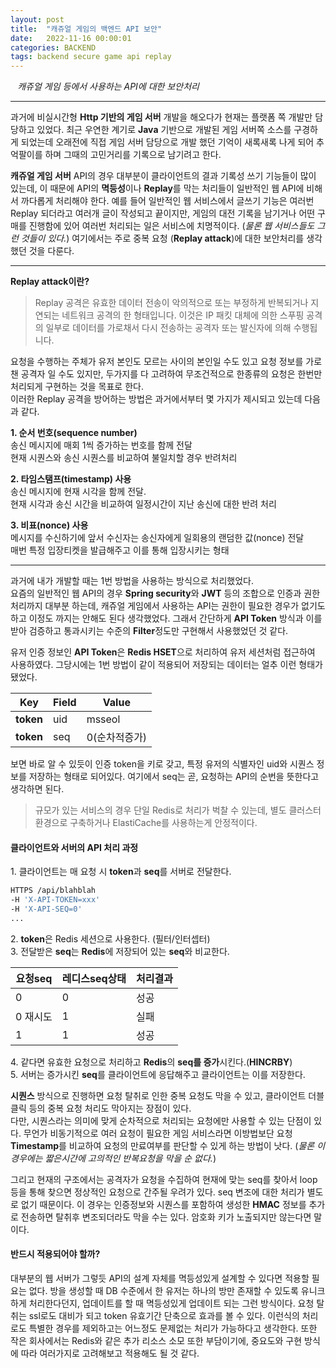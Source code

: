 ```yaml
---
layout: post
title:  "캐쥬얼 게임의 백엔드 API 보안"
date:   2022-11-16 00:00:01
categories: BACKEND
tags: backend secure game api replay
---
```



<i class="fa-regular fa-circle-check" style="margin-right:0.7rem"></i>*캐쥬얼 게임 등에서 사용하는 API에 대한 보안처리*

---

과거에 비실시간형 **Http 기반의 게임 서버** 개발을 해오다가 현재는 플랫폼 쪽 개발만 담당하고 있었다. 최근 우연한 계기로 **Java** 기반으로 개발된 게임 서버쪽 소스를 구경하게 되었는데 오래전에 직접 게임 서버 담당으로 개발 했던 기억이 새록새록 나게 되어 추억팔이를 하며 그때의 고민거리를 기록으로 남기려고 한다.
   
**캐쥬얼 게임 서버** API의 경우 대부분이 클라이언트의 결과 기록성 쓰기 기능들이 많이 있는데, 이 때문에 API의 **멱등성**이나 **Replay**를 막는 처리들이 일반적인 웹 API에 비해서 까다롭게 처리해야 한다. 예를 들어 일반적인 웹 서비스에서 글쓰기 기능은 여러번 Replay 되더라고 여러개 글이 작성되고 끝이지만, 게임의 대전 기록을 남기거나 어떤 구매를 진행함에 있어 여러번 처리되는 일은 서비스에 치명적이다. (*물론 웹 서비스들도 그런 것들이 있다.*) 여기에서는 주로 중복 요청 (**Replay attack**)에 대한 보안처리를 생각했던 것을 다룬다.

---

**Replay attack이란?**

> Replay 공격은 유효한 데이터 전송이 악의적으로 또는 부정하게 반복되거나 지연되는 네트워크 공격의 한 형태입니다. 이것은 IP 패킷 대체에 의한 스푸핑 공격의 일부로 데이터를 가로채서 다시 전송하는 공격자 또는 발신자에 의해 수행됩니다.

요청을 수행하는 주체가 유저 본인도 모르는 사이의 본인일 수도 있고 요청 정보를 가로챈 공격자 일 수도 있지만, 두가지를 다 고려하여 무조건적으로 한종류의 요청은 한번만 처리되게 구현하는 것을 목표로 한다.   
이러한 Replay 공격을 방어하는 방법은 과거에서부터 몇 가지가 제시되고 있는데 다음과 같다.

**1. 순서 번호(sequence number)**   
송신 메시지에 매회 1씩 증가하는 번호를 함께 전달   
현재 시퀀스와 송신 시퀀스를 비교하여 불일치할 경우 반려처리

**2. 타임스탬프(timestamp) 사용**   
송신 메시지에 현재 시각을 함께 전달.   
현재 시각과 송신 시간을 비교하여 일정시간이 지난 송신에 대한 반려 처리

**3. 비표(nonce) 사용**   
메시지를 수신하기에 앞서 수신자는 송신자에게 일회용의 랜덤한 값(nonce) 전달   
매번 특정 입장티켓을 발급해주고 이를 통해 입장시키는 형태

---

과거에 내가 개발할 때는 1번 방법을 사용하는 방식으로 처리했었다.   
요즘의 일반적인 웹 API의 경우 **Spring security**와 **JWT** 등의 조합으로 인증과 권한 처리까지 대부분 하는데, 캐쥬얼 게임에서 사용하는 API는 권한이 필요한 경우가 없기도 하고 이정도 까지는 안해도 된다 생각했었다. 그래서 간단하게 **API Token** 방식과 이를 받아 검증하고 통과시키는 수준의 **Filter**정도만 구현해서 사용했었던 것 같다.

유저 인증 정보인 **API Token**은 **Redis HSET**으로 처리하여 유저 세션처럼 접근하여 사용하였다. 그당시에는 1번 방법이 같이 적용되어 저장되는 데이터는 얼추 이런 형태가 됐었다.   

|Key|Field|Value|
|---|----|----|
|**token**|uid|msseol|
|**token**|seq|0<span class="color1">(순차적증가)</span>|

보면 바로 알 수 있듯이 인증 token을 키로 갖고, 특정 유저의 식별자인 uid와 시퀀스 정보를 저장하는 형태로 되어있다. 여기에서 seq는 곧, 요청하는 API의 순번을 뜻한다고 생각하면 된다. 

> 규모가 있는 서비스의 경우 단일 Redis로 처리가 벅찰 수 있는데, 별도 클러스터 환경으로 구축하거나 ElastiCache를 사용하는게 안정적이다.

   
    
#### 클라이언트와 서버의 API 처리 과정

<span class="color2">1. 클라이언트는 매 요청 시 **token**과 **seq**를 서버로 전달한다.</span>   

```bash
HTTPS /api/blahblah 
-H 'X-API-TOKEN=xxx' 
-H 'X-API-SEQ=0' 
...
```

<span class="color2">2. **token**은 Redis 세션으로 사용한다. (필터/인터셉터)</span>   
<span class="color2">3. 전달받은 **seq**는 **Redis**에 저장되어 있는 **seq**와 비교한다.</span>   

|요청seq|레디스seq상태|처리결과|
|-----|-----|-----|
|0|0|<span class="color3">성공</span>|
|0 <span class="color1">재시도</span>|1|<span class="color1">실패</span>|
|1|1|<span class="color3">성공</span>|


<span class="color2">4. 같다면 유효한 요청으로 처리하고 **Redis**의 **seq를 증가**시킨다.(**HINCRBY**)</span>   
<span class="color2">5. 서버는 증가시킨 **seq**를 클라이언트에 응답해주고 클라이언트는 이를 저장한다.</span>   


**시퀀스** 방식으로 진행하면 요청 탈취로 인한 중복 요청도 막을 수 있고, 클라이언트 더블클릭 등의 중복 요청 처리도 막아지는 장점이 있다.   
다만, 시퀀스라는 의미에 맞게 순차적으로 처리되는 요청에만 사용할 수 있는 단점이 있다. 무언가 비동기적으로 여러 요청이 필요한 게임 서비스라면 이방법보단 요청 **Timestamp**를 비교하여 요청의 만료여부를 판단할 수 있게 하는 방법이 낫다. (*물론 이경우에는 짧은시간에 고의적인 반복요청을 막을 순 없다.*)

그리고 현재의 구조에서는 공격자가 요청을 수집하여 현재에 맞는 seq를 찾아서 loop등을 통해 찾으면 정상적인 요청으로 간주될 우려가 있다. seq 변조에 대한 처리가 별도로 없기 때문이다. 이 경우는 인증정보와 시퀀스를 포함하여 생성한 **HMAC** 정보를 추가로 전송하면 탈취후 변조되더라도 막을 수는 있다. 암호화 키가 노출되지만 않는다면 말이다. 

#### 반드시 적용되어야 할까?

대부분의 웹 서버가 그렇듯 API의 설계 자체를 멱등성있게 설계할 수 있다면 적용할 필요는 없다. 방을 생성할 때 DB 수준에서  한 유저는 하나의 방만 존재할 수 있도록 유니크 하게 처리한다던지, 업데이트를 할 때 멱등성있게 업데이트 되는 그런 방식이다. 요청 탈취는 ssl로도 대비가 되고 token 유효기간 단축으로 효과를 볼 수 있다. 이런식의 처리로도 특별한 경우를 제외하고는 어느정도 문제없는 처리가 가능하다고 생각한다. 또한 작은 회사에서는 Redis와 같은 추가 리소스 소모 또한 부담이기에, 중요도와 구현 방식에 따라 여러가지로 고려해보고 적용해도 될 것 같다.   
